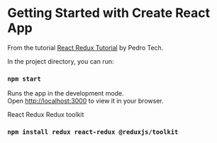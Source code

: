# Getting Started with Create React App

From the tutorial [React Redux Tutorial](https://www.youtube.com/watch?v=k68j9xlbHHk) by Pedro Tech.

In the project directory, you can run:

### `npm start`

Runs the app in the development mode.\
Open [http://localhost:3000](http://localhost:3000) to view it in your browser.

React
Redux
Redux toolkit

### `npm install redux react-redux @reduxjs/toolkit`
